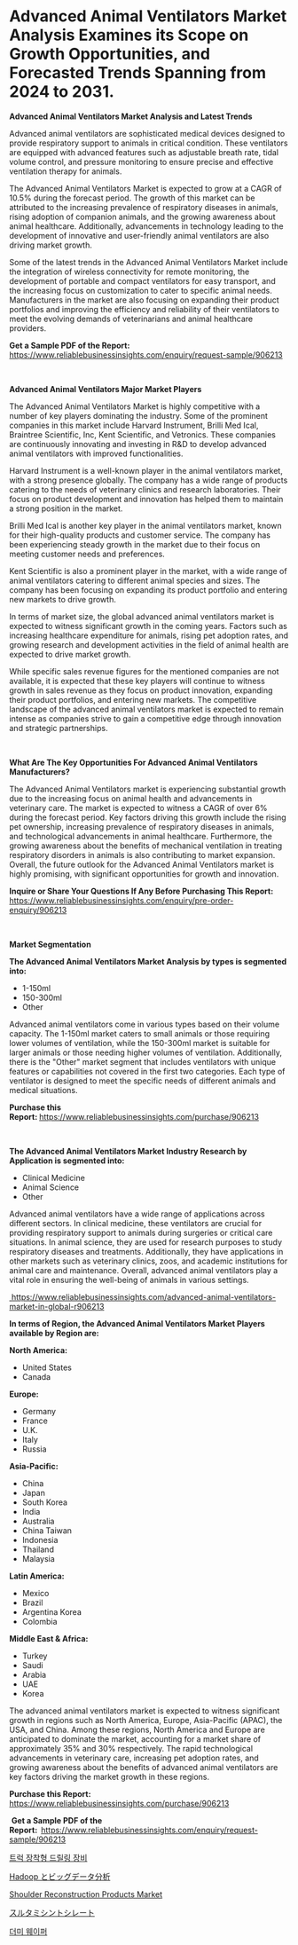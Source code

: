 <p><h1>Advanced Animal Ventilators Market Analysis Examines its Scope on Growth Opportunities, and Forecasted Trends Spanning from 2024 to 2031.</h1></p><p><strong>Advanced Animal Ventilators Market Analysis and Latest Trends</strong></p>
<p><p>Advanced animal ventilators are sophisticated medical devices designed to provide respiratory support to animals in critical condition. These ventilators are equipped with advanced features such as adjustable breath rate, tidal volume control, and pressure monitoring to ensure precise and effective ventilation therapy for animals.</p><p>The Advanced Animal Ventilators Market is expected to grow at a CAGR of 10.5% during the forecast period. The growth of this market can be attributed to the increasing prevalence of respiratory diseases in animals, rising adoption of companion animals, and the growing awareness about animal healthcare. Additionally, advancements in technology leading to the development of innovative and user-friendly animal ventilators are also driving market growth.</p><p>Some of the latest trends in the Advanced Animal Ventilators Market include the integration of wireless connectivity for remote monitoring, the development of portable and compact ventilators for easy transport, and the increasing focus on customization to cater to specific animal needs. Manufacturers in the market are also focusing on expanding their product portfolios and improving the efficiency and reliability of their ventilators to meet the evolving demands of veterinarians and animal healthcare providers.</p></p>
<p><strong>Get a Sample PDF of the Report:&nbsp;</strong> <a href="https://www.reliablebusinessinsights.com/enquiry/request-sample/906213">https://www.reliablebusinessinsights.com/enquiry/request-sample/906213</a></p>
<p>&nbsp;</p>
<p><strong>Advanced Animal Ventilators Major Market Players</strong></p>
<p><p>The Advanced Animal Ventilators Market is highly competitive with a number of key players dominating the industry. Some of the prominent companies in this market include Harvard Instrument, Brilli Med Ical, Braintree Scientific, Inc, Kent Scientific, and Vetronics. These companies are continuously innovating and investing in R&D to develop advanced animal ventilators with improved functionalities.</p><p>Harvard Instrument is a well-known player in the animal ventilators market, with a strong presence globally. The company has a wide range of products catering to the needs of veterinary clinics and research laboratories. Their focus on product development and innovation has helped them to maintain a strong position in the market.</p><p>Brilli Med Ical is another key player in the animal ventilators market, known for their high-quality products and customer service. The company has been experiencing steady growth in the market due to their focus on meeting customer needs and preferences.</p><p>Kent Scientific is also a prominent player in the market, with a wide range of animal ventilators catering to different animal species and sizes. The company has been focusing on expanding its product portfolio and entering new markets to drive growth.</p><p>In terms of market size, the global advanced animal ventilators market is expected to witness significant growth in the coming years. Factors such as increasing healthcare expenditure for animals, rising pet adoption rates, and growing research and development activities in the field of animal health are expected to drive market growth.</p><p>While specific sales revenue figures for the mentioned companies are not available, it is expected that these key players will continue to witness growth in sales revenue as they focus on product innovation, expanding their product portfolios, and entering new markets. The competitive landscape of the advanced animal ventilators market is expected to remain intense as companies strive to gain a competitive edge through innovation and strategic partnerships.</p></p>
<p>&nbsp;</p>
<p><strong>What Are The Key Opportunities For Advanced Animal Ventilators Manufacturers?</strong></p>
<p><p>The Advanced Animal Ventilators market is experiencing substantial growth due to the increasing focus on animal health and advancements in veterinary care. The market is expected to witness a CAGR of over 6% during the forecast period. Key factors driving this growth include the rising pet ownership, increasing prevalence of respiratory diseases in animals, and technological advancements in animal healthcare. Furthermore, the growing awareness about the benefits of mechanical ventilation in treating respiratory disorders in animals is also contributing to market expansion. Overall, the future outlook for the Advanced Animal Ventilators market is highly promising, with significant opportunities for growth and innovation.</p></p>
<p><strong>Inquire or Share Your Questions If Any Before Purchasing This Report:</strong> <a href="https://www.reliablebusinessinsights.com/enquiry/pre-order-enquiry/906213">https://www.reliablebusinessinsights.com/enquiry/pre-order-enquiry/906213</a></p>
<p>&nbsp;</p>
<p><strong>Market Segmentation</strong></p>
<p><strong>The Advanced Animal Ventilators Market Analysis by types is segmented into:</strong></p>
<p><ul><li>1-150ml</li><li>150-300ml</li><li>Other</li></ul></p>
<p><p>Advanced animal ventilators come in various types based on their volume capacity. The 1-150ml market caters to small animals or those requiring lower volumes of ventilation, while the 150-300ml market is suitable for larger animals or those needing higher volumes of ventilation. Additionally, there is the "Other" market segment that includes ventilators with unique features or capabilities not covered in the first two categories. Each type of ventilator is designed to meet the specific needs of different animals and medical situations.</p></p>
<p><strong>Purchase this Report:&nbsp;</strong><a href="https://www.reliablebusinessinsights.com/purchase/906213">https://www.reliablebusinessinsights.com/purchase/906213</a></p>
<p>&nbsp;</p>
<p><strong>The Advanced Animal Ventilators Market Industry Research by Application is segmented into:</strong></p>
<p><ul><li>Clinical Medicine</li><li>Animal Science</li><li>Other</li></ul></p>
<p><p>Advanced animal ventilators have a wide range of applications across different sectors. In clinical medicine, these ventilators are crucial for providing respiratory support to animals during surgeries or critical care situations. In animal science, they are used for research purposes to study respiratory diseases and treatments. Additionally, they have applications in other markets such as veterinary clinics, zoos, and academic institutions for animal care and maintenance. Overall, advanced animal ventilators play a vital role in ensuring the well-being of animals in various settings.</p></p>
<p><a href="https://www.reliablebusinessinsights.com/advanced-animal-ventilators-market-in-global-r906213">&nbsp;https://www.reliablebusinessinsights.com/advanced-animal-ventilators-market-in-global-r906213</a></p>
<p><strong>In terms of Region, the Advanced Animal Ventilators Market Players available by Region are:</strong></p>
<p>
    <p> <strong> North America: </strong>
        <ul>
            <li>United States</li>
            <li>Canada</li>
        </ul>
        </p> 
    <p> <strong> Europe: </strong>
        <ul>
            <li>Germany</li>
            <li>France</li>
            <li>U.K.</li>
            <li>Italy</li>
            <li>Russia</li>
        </ul>
        </p> 
    <p> <strong> Asia-Pacific: </strong>
        <ul>
            <li>China</li>
            <li>Japan</li>
            <li>South Korea</li>
            <li>India</li>
            <li>Australia</li>
            <li>China Taiwan</li>
            <li>Indonesia</li>
            <li>Thailand</li>
            <li>Malaysia</li>
        </ul>
        </p> 
    <p> <strong> Latin America: </strong>
        <ul>
            <li>Mexico</li>
            <li>Brazil</li>
            <li>Argentina Korea</li>
            <li>Colombia</li>
        </ul>
        </p> 
    <p> <strong> Middle East & Africa: </strong>
        <ul>
            <li>Turkey</li>
            <li>Saudi</li>
            <li>Arabia</li>
            <li>UAE</li>
            <li>Korea</li>
        </ul>
    </p>
    </p>
<p><p>The advanced animal ventilators market is expected to witness significant growth in regions such as North America, Europe, Asia-Pacific (APAC), the USA, and China. Among these regions, North America and Europe are anticipated to dominate the market, accounting for a market share of approximately 35% and 30% respectively. The rapid technological advancements in veterinary care, increasing pet adoption rates, and growing awareness about the benefits of advanced animal ventilators are key factors driving the market growth in these regions.</p></p>
<p><strong>Purchase this Report: </strong><a href="https://www.reliablebusinessinsights.com/purchase/906213">https://www.reliablebusinessinsights.com/purchase/906213</a></p>
<p>&nbsp;<strong>Get a Sample PDF of the Report:&nbsp;&nbsp;</strong><a href="https://www.reliablebusinessinsights.com/enquiry/request-sample/906213">https://www.reliablebusinessinsights.com/enquiry/request-sample/906213</a></p>
<p><strong></strong></p>
<p><p><a href="https://medium.com/@cheddar67856/%ED%8A%B8%EB%9F%AD-%EC%9E%A5%EC%B0%A9-%EB%93%9C%EB%A6%B4%EB%A7%81-%EB%A6%AC%EA%B7%B8-%EC%8B%9C%EC%9E%A5-%EC%A0%84%EB%A7%9D-%EC%82%B0%EC%97%85-%EA%B0%9C%EC%9A%94-%EB%B0%8F-%EC%98%88%EC%B8%A1-2024%EB%85%84%EB%B6%80%ED%84%B0-2031%EB%85%84%EA%B9%8C%EC%A7%80-311c18ad3efd">트럭 장착형 드릴링 장비</a></p><p><a href="https://github.com/schmahlson/Market-Research-Report-List-1/blob/main/606898284087.md">Hadoop とビッグデータ分析</a></p><p><a href="https://github.com/JameTravis/Market-Research-Report-List-5/blob/main/shoulder-reconstruction-products-market.md">Shoulder Reconstruction Products Market</a></p><p><a href="https://medium.com/@adaming121/%E3%82%B9%E3%83%AB%E3%82%BF%E3%83%9F%E3%82%B7%E3%83%AA%E3%83%B3%E3%83%88%E3%82%B7%E3%83%AC%E3%83%BC%E3%83%88%E5%B8%82%E5%A0%B4-%E5%B8%82%E5%A0%B4cagr-%E5%B8%82%E5%A0%B4%E3%83%88%E3%83%AC%E3%83%B3%E3%83%89-%E3%81%8A%E3%82%88%E3%81%B3%E6%88%90%E9%95%B7%E6%88%A6%E7%95%A5%E3%81%AB%E9%96%A2%E3%81%99%E3%82%8B%E6%B4%9E%E5%AF%9F-0323bae037ff">スルタミシントシレート</a></p><p><a href="https://github.com/laholand/Market-Research-Report-List-4/blob/main/842995177960.md">더미 웨이퍼</a></p></p>